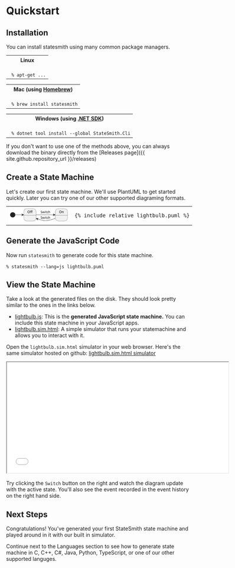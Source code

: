# Quickstart


## Installation

You can install statesmith using many common package managers.

<table>
<tr><th>
Linux
</th></tr>
<tr><td>
<code>
 % apt-get ...
</code>
</td></tr>
</table>

<table>
<tr><th>
Mac (using <a target="_blank" href="https://brew.sh">Homebrew</a>)
</th></tr>
<tr><td>
<code>
 % brew install statesmith
</code>
</td></tr>
</table>

<table>
<tr><th>
Windows (using <a target="_blank" href="https://dotnet.microsoft.com/en-us/download">.NET SDK</a>)
</th></tr>
<tr><td>
<code>
 % dotnet tool install --global StateSmith.Cli
</code>
</td></tr>
</table>



If you don't want to use one of the methods above, you can always download the binary directly from the [Releases page]({{ site.github.repository_url }}/releases)


## Create a State Machine

Let's create our first state machine. We'll use PlantUML to get started quickly. Later you can try one of our other supported diagraming formats.

<table>
<tr>
<td>

<img src="lightbulb.svg">

</td>
<td>
<pre>
{% include_relative lightbulb.puml %}
</pre>
</td>
</tr>
</table>

## Generate the JavaScript Code

Now run `statesmith` to generate code for this state machine.

```
% statesmith --lang=js lightbulb.puml
```

## View the State Machine

Take a look at the generated files on the disk. They should look pretty similar to the ones in the links below.

* [lightbulb.js](lightbulb.js): This is the **generated JavaScript state machine.** You can include this state machine in your JavaScript apps.
* [lightbulb.sim.html](lightbulb.sim.html): A simple simulator that runs your statemachine and allows you to interact with it.

Open the `lightbulb.sim.html` simulator in your web browser. Here's the same simulator hosted on github: [lightbulb.sim.html simulator](lightbulb.sim.html)


<iframe height="300" width="600" src="lightbulb.sim.html"></iframe>

Try clicking the `Switch` button on the right and watch the diagram update with the active state. You'll also see the event recorded in the event history on the right hand side.


## Next Steps

Congratulations! You've generated your first StateSmith state machine and played around in it with our built in simulator.

Continue next to the Languages section to see how to generate state machine in C, C++, C#, Java, Python, TypeScript, or one of our other supported languges. 

